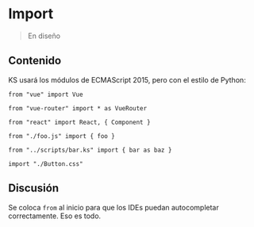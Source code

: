 # Import

> En diseño

## Contenido

KS usará los módulos de ECMAScript 2015, pero con el estilo de Python:

```
from "vue" import Vue

from "vue-router" import * as VueRouter

from "react" import React, { Component }

from "./foo.js" import { foo }

from "../scripts/bar.ks" import { bar as baz }

import "./Button.css"

```

## Discusión


Se coloca `from` al inicio para que los IDEs puedan autocompletar correctamente. Eso es todo.
